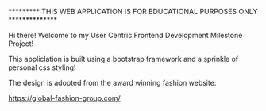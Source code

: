 
********* THIS WEB APPLICATION IS FOR EDUCATIONAL PURPOSES ONLY **************

Hi there! Welcome to my User Centric Frontend Development Milestone Project!

This appliclation is built using a bootstrap framework and a sprinkle of 
personal css styling!

The design is  adopted from the award winning fashion website: 

https://global-fashion-group.com/
